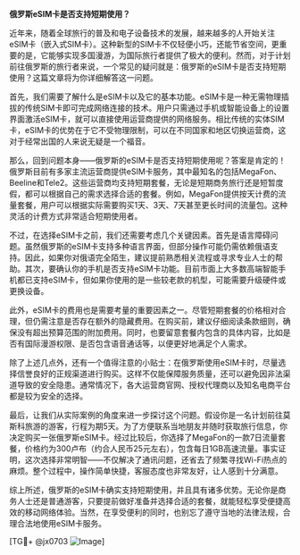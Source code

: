 **俄罗斯eSIM卡是否支持短期使用？**

近年来，随着全球旅行的普及和电子设备技术的发展，越来越多的人开始关注eSIM卡（嵌入式SIM卡）。这种新型的SIM卡不仅轻便小巧，还能节省空间，更重要的是，它能够实现多国漫游，为国际旅行者提供了极大的便利。然而，对于计划前往俄罗斯的旅行者来说，一个常见的疑问就是：俄罗斯的eSIM卡是否支持短期使用？这篇文章将为你详细解答这一问题。

首先，我们需要了解什么是eSIM卡以及它的基本功能。eSIM卡是一种无需物理插拔的传统SIM卡即可完成网络连接的技术。用户只需通过手机或智能设备上的设置界面激活eSIM卡，就可以直接使用运营商提供的网络服务。相比传统的实体SIM卡，eSIM卡的优势在于它不受物理限制，可以在不同国家和地区切换运营商，这对于经常出国的人来说无疑是一个福音。

那么，回到问题本身——俄罗斯的eSIM卡是否支持短期使用呢？答案是肯定的！俄罗斯目前有多家主流运营商提供eSIM卡服务，其中最知名的包括MegaFon、Beeline和Tele2。这些运营商均支持短期套餐，无论是短期商务旅行还是短暂度假，都可以根据自己的需求选择合适的套餐。例如，MegaFon提供按天计费的流量套餐，用户可以根据实际需要购买1天、3天、7天甚至更长时间的流量包。这种灵活的计费方式非常适合短期使用者。

不过，在选择eSIM卡之前，我们还需要考虑几个关键因素。首先是语言障碍问题。虽然俄罗斯的eSIM卡支持多种语言界面，但部分操作可能仍需依赖俄语支持。因此，如果你对俄语完全陌生，建议提前熟悉相关流程或寻求专业人士的帮助。其次，要确认你的手机是否支持eSIM卡功能。目前市面上大多数高端智能手机都已支持eSIM卡，但如果你使用的是一些较老款的机型，可能需要升级硬件或更换设备。

此外，eSIM卡的费用也是需要考量的重要因素之一。尽管短期套餐的价格相对合理，但仍需注意是否存在额外的隐藏费用。在购买前，建议仔细阅读条款细则，确保没有超出预算范围的附加费用。同时，也要留意套餐内包含的具体内容，比如是否有国际漫游权限、是否包含语音通话等，以便更好地满足个人需求。

除了上述几点外，还有一个值得注意的小贴士：在俄罗斯使用eSIM卡时，尽量选择信誉良好的正规渠道进行购买。这样不仅能保障服务质量，还可以避免因非法渠道导致的安全隐患。通常情况下，各大运营商官网、授权代理商以及知名电商平台都是较为安全的选择。

最后，让我们从实际案例的角度来进一步探讨这个问题。假设你是一名计划前往莫斯科旅游的游客，行程为期5天。为了方便联系当地朋友并随时获取旅行信息，你决定购买一张俄罗斯eSIM卡。经过比较后，你选择了MegaFon的一款7日流量套餐，价格约为300卢布（约合人民币25元左右），包含每日1GB高速流量。事实证明，这次选择非常明智——不仅解决了通讯问题，还省去了频繁寻找Wi-Fi热点的麻烦。整个过程中，操作简单快捷，客服态度也非常友好，让人感到十分满意。

综上所述，俄罗斯的eSIM卡确实支持短期使用，并且具有诸多优势。无论你是商务人士还是普通游客，只要提前做好准备并选择合适的套餐，就能轻松享受便捷高效的移动网络体验。当然，在享受便利的同时，也别忘了遵守当地的法律法规，合理合法地使用eSIM卡服务。

[TG💪+ @jx0703 ![Image](https://github.com/user-attachments/assets/dbca1d08-cadb-493c-b0ec-ad6f7a83f270)]